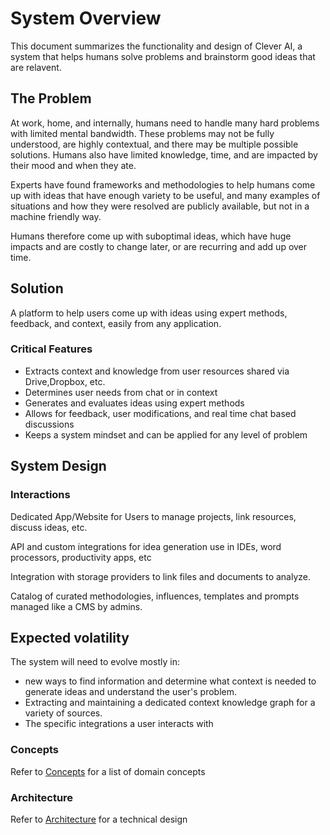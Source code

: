 # System Overview

This document summarizes the functionality and design of Clever AI, a system that helps humans solve problems and
brainstorm good ideas that are relavent.

## The Problem

At work, home, and internally, humans need to handle many hard problems with limited mental bandwidth. These problems
may not be fully understood, are highly contextual, and there may be multiple possible solutions. Humans also have
limited knowledge, time, and are impacted by their mood and when they ate.

Experts have found frameworks and methodologies to help humans come up with ideas that have enough variety to be useful,
and many examples of situations and how they were resolved are publicly available, but not in a machine friendly way.

Humans therefore come up with suboptimal ideas, which have huge impacts and are costly to change later, or are recurring
and add up over time.

## Solution

A platform to help users come up with ideas using expert methods, feedback, and context, easily from any application.

### Critical Features

- Extracts context and knowledge from user resources shared via Drive,Dropbox, etc.
- Determines user needs from chat or in context
- Generates and evaluates ideas using expert methods
- Allows for feedback, user modifications, and real time chat based discussions
- Keeps a system mindset and can be applied for any level of problem

## System Design

### Interactions

Dedicated App/Website for Users to manage projects, link resources, discuss ideas, etc.

API and custom integrations for idea generation use in IDEs, word processors, productivity apps, etc

Integration with storage providers to link files and documents to analyze.

Catalog of curated methodologies, influences, templates and prompts managed like a CMS by admins.

## Expected volatility

The system will need to evolve mostly in:

- new ways to find information and determine what context is needed to generate ideas and understand the user's problem.
- Extracting and maintaining a dedicated context knowledge graph for a variety of sources.
- The specific integrations a user interacts with

### Concepts

Refer to [Concepts](./concepts.md) for a list of domain concepts

### Architecture

Refer to [Architecture](./architecture.md) for a technical design
